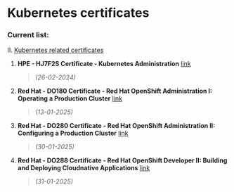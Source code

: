 # Kubernetes certificates

### Current list:

II. [Kubernetes related certificates](/training/Kubernetes)
1. **HPE - HJ7F2S Certificate - Kubernetes Administration** [link](</training/Kubernetes/HJ7F2S Certificate - Kubernetes Administration - Michał Walter.pdf>)
    >*(26-02-2024)*
2. **Red Hat - DO180 Certificate - Red Hat OpenShift Administration I: Operating a Production Cluster** [link](</training/Kubernetes/DO180 Certificate - Red Hat OpenShift Administration I - Michał Walter.pdf>)
    >*(13-01-2025)*
3. **Red Hat - DO280 Certificate - Red Hat OpenShift Administration II: Configuring a Production Cluster** [link](</training/Kubernetes/DO280 Certificate - Red Hat OpenShift Administration II - Michał Walter.pdf>)
    >*(30-01-2025)*
4. **Red Hat - DO288 Certificate - Red Hat OpenShift Developer II: Building and Deploying Cloudnative Applications** [link](</training/Kubernetes/DO288 Certificate - Red Hat OpenShift Developer II - Michał Walter.pdf>)
    >*(31-01-2025)*